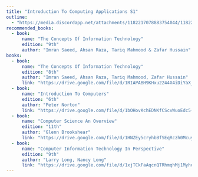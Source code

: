 ```yaml
---
title: "Introduction To Computing Applications S1"
outline:
  - "https://media.discordapp.net/attachments/1182217078883754044/1182239645384314960/Intro_To_Computing_Applications.jpg?ex=6583f978&is=65718478&hm=57d4ee4e2de269e5a93877f4157c89faf4d264fa2303bc4bf31e5d4f5192c52f&=&format=webp&width=656&height=676"
recommended_books:
  - book:
      name: "The Concepts Of Information Technology"
      edition: "9th"
      author: "Imran Saeed, Ahsan Raza, Tariq Mahmood & Zafar Hussain"
books:
  - book:
      name: "The Concepts Of Information Technology"
      edition: "8th"
      author: "Imran Saeed, Ahsan Raza, Tariq Mahmood, Zafar Hussain"
      link: "https://drive.google.com/file/d/1RIAPABH9KHxu2244X4iDiYaX_77vEfJ1/view"
  - book:
      name: "Introduction To Computers"
      edition: "6th"
      author: "Peter Norton"
      link: "https://drive.google.com/file/d/1bOHovKchEDNKfCScvWuoEdc5-v_st_MT/view"
  - book:
      name: "Computer Science An Overview"
      edition: "11th"
      author: "Glenn Brookshear"
      link: "https://drive.google.com/file/d/1HNZEy5cryhbBfSEqRczh0McuyCDLLRw4/view"
  - book:
      name: "Computer Information Technology In Perspective"
      edition: "9th"
      author: "Larry Long, Nancy Long"
      link: "https://drive.google.com/file/d/1xjTCkFaAqcnQTRhmqhMj1MyhooTt2ood/view"
---
```

